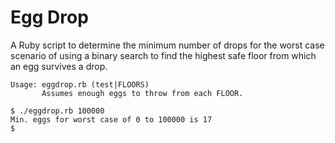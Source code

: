 # Egg Drop
A Ruby script to determine the minimum number of drops for the worst case scenario of using a binary search to find the highest safe floor from which an egg survives a drop.

```
Usage: eggdrop.rb (test|FLOORS)
       Assumes enough eggs to throw from each FLOOR.
```

```
$ ./eggdrop.rb 100000
Min. eggs for worst case of 0 to 100000 is 17
$
```

